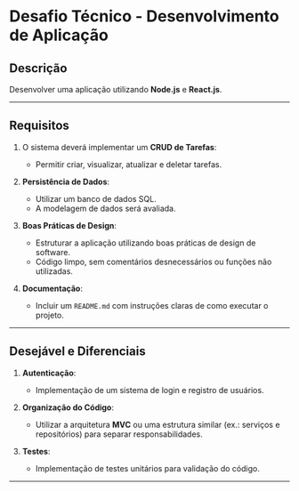 # Desafio Técnico - Desenvolvimento de Aplicação

## **Descrição**

Desenvolver uma aplicação utilizando **Node.js** e **React.js**.

---

## **Requisitos**

1. O sistema deverá implementar um **CRUD de Tarefas**:
   - Permitir criar, visualizar, atualizar e deletar tarefas.

2. **Persistência de Dados**:
   - Utilizar um banco de dados SQL.
   - A modelagem de dados será avaliada.

3. **Boas Práticas de Design**:
   - Estruturar a aplicação utilizando boas práticas de design de software.
   - Código limpo, sem comentários desnecessários ou funções não utilizadas.

4. **Documentação**:
   - Incluir um `README.md` com instruções claras de como executar o projeto.

---

## **Desejável e Diferenciais**

1. **Autenticação**:
   - Implementação de um sistema de login e registro de usuários.

2. **Organização do Código**:
   - Utilizar a arquitetura **MVC** ou uma estrutura similar (ex.: serviços e repositórios) para separar responsabilidades.

3. **Testes**:
   - Implementação de testes unitários para validação do código.

---
